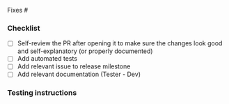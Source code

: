Fixes #

<!--
> [!WARNING]  
> This PR affects database migrations. See [migration testing instructions](https://specify.github.io/testing/pull_requests.html#prs-tagged-with-label-migration).
-->

### Checklist

- [ ] Self-review the PR after opening it to make sure the changes look good and
      self-explanatory (or properly documented)
- [ ] Add automated tests
- [ ] Add relevant issue to release milestone
- [ ] Add relevant documentation (Tester - Dev) 

### Testing instructions

<!-- What are the steps to verify the fixes/changes in this PR? -->
<!-- Can part of that be replaced by automated tests? -->
